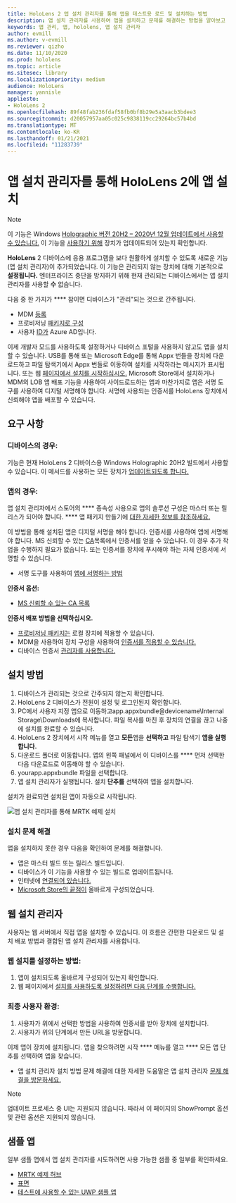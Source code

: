 ```yaml
---
title: HoloLens 2 앱 설치 관리자를 통해 앱을 테스트용 로드 및 설치하는 방법
description: 앱 설치 관리자를 사용하여 앱을 설치하고 문제를 해결하는 방법을 알아보고 UI를 통해 앱을 테스트용 로드 및 설치합니다.
keywords: 앱 관리, 앱, hololens, 앱 설치 관리자
author: evmill
ms.author: v-evmill
ms.reviewer: qizho
ms.date: 11/10/2020
ms.prod: hololens
ms.topic: article
ms.sitesec: library
ms.localizationpriority: medium
audience: HoloLens
manager: yannisle
appliesto:
- HoloLens 2
ms.openlocfilehash: 89f48fab236fdaf58fb0bf8b29e5a3aacb3bdee3
ms.sourcegitcommit: d20057957aa05c025c9838119cc29264bc57b4bd
ms.translationtype: MT
ms.contentlocale: ko-KR
ms.lasthandoff: 01/21/2021
ms.locfileid: "11283739"
---
```

# 앱 설치 관리자를 통해 HoloLens 2에 앱 설치

> [!NOTE]
> 이 기능은 Windows [Holographic 버전 20H2 – 2020년 12월 업데이트에서 사용할 수 있습니다.](hololens-release-notes.md) 이 기능을 [사용하기 위해](hololens-update-hololens.md) 장치가 업데이트되어 있는지 확인합니다.

**HoloLens** 2 디바이스에 응용 프로그램을 보다 원활하게 설치할 수 있도록 새로운 기능(앱 설치 관리자)이 추가되었습니다. 이 기능은 관리되지 않는 장치에 대해 기본적으로 **설정됩니다.** 엔터프라이즈 중단을 방지하기 위해 현재 관리되는 디바이스에서는 앱 설치 관리자를 사용할 **수** 없습니다.  

다음 중 한 가지가 **** 참이면 디바이스가 "관리"되는 것으로 간주됩니다.

- MDM [등록](hololens-enroll-mdm.md)
- 프로비저닝 [패키지로 구성](hololens-provisioning.md)
- 사용자 [ID가](hololens-identity.md) Azure AD입니다.

이제 개발자 모드를 사용하도록 설정하거나 디바이스 포털을 사용하지 않고도 앱을 설치할 수 있습니다.  USB를 통해 또는 Microsoft Edge를 통해 Appx 번들을 장치에 다운로드하고 파일 탐색기에서 Appx 번들로 이동하여 설치를 시작하라는 메시지가 표시됩니다.  또는 웹 [페이지에서 설치를 시작하십시오.](https://docs.microsoft.com/windows/msix/app-installer/installing-windows10-apps-web)  Microsoft Store에서 설치하거나 MDM의 LOB 앱 배포 기능을 사용하여 사이드로드하는 앱과 마찬가지로 앱은 [](https://docs.microsoft.com/windows/win32/appxpkg/how-to-sign-a-package-using-signtool) 서명 도구를 [](https://docs.microsoft.com/windows/win32/appxpkg/how-to-sign-a-package-using-signtool#security-considerations) 사용하여 디지털 서명해야 합니다. 서명에 사용되는 인증서를 HoloLens 장치에서 신뢰해야 앱을 배포할 수 있습니다.

## 요구 사항

### 디바이스의 경우:

 기능은 현재 HoloLens 2 디바이스용 Windows Holographic 20H2 빌드에서 사용할 수 있습니다. 이 메서드를 사용하는 모든 장치가 [업데이트되도록 합니다.](hololens-update-hololens.md)

### 앱의 경우: 
앱 설치 관리자에서 스토어의 **** 종속성 사용으로 앱의 솔루션 구성은 마스터 또는 릴리스가 되어야 합니다. **** 앱 패키지 만들기에 [대한 자세한 정보를 참조하세요.](https://docs.microsoft.com/windows/msix/app-installer/create-appinstallerfile-vs)

이 방법을 통해 설치된 앱은 디지털 서명을 해야 합니다. 인증서를 사용하여 앱에 서명해야 합니다. MS 신뢰할 수 있는 [CA](https://ccadb-public.secure.force.com/microsoft/IncludedCACertificateReportForMSFT)목록에서 인증서를 얻을 수 있습니다. 이 경우 추가 작업을 수행하지 필요가 없습니다. 또는 인증서를 장치에 푸시해야 하는 자체 인증서에 서명할 수 있습니다.

- 서명 도구를 사용하여 [앱에 서명하는 방법](https://docs.microsoft.com/windows/win32/appxpkg/how-to-sign-a-package-using-signtool)

**인증서 옵션:**

- [MS 신뢰할 수 있는 CA 목록](https://ccadb-public.secure.force.com/microsoft/IncludedCACertificateReportForMSFT)

**인증서 배포 방법을 선택하십시오.**

- [프로비저닝 패키지는](hololens-provisioning.md) 로컬 장치에 적용할 수 있습니다.
- MDM을 사용하여 장치 구성을 사용하여 [인증서를 적용할 수 있습니다.](https://docs.microsoft.com/mem/intune/protect/certificates-configure)
- 디바이스 인증서 [관리자를 사용합니다.](certificate-manager.md)

## 설치 방법

1. 디바이스가 관리되는 것으로 간주되지 않는지 확인합니다.
1. HoloLens 2 디바이스가 전원이 설정 및 로그인된지 확인합니다.
1. PC에서 사용자 지정 앱으로 이동하고app.appxbundle을devicename\Internal Storage\Downloads에 복사합니다.
    파일 복사를 마친 후 장치의 연결을 끊고 나중에 설치를 완료할 수 있습니다.
1. HoloLens 2 장치에서 시작 메뉴를 열고 **모든**앱을 **선택하고** 파일 탐색기 **앱을 실행합니다.**
1. 다운로드 폴더로 이동합니다. 앱의 왼쪽 패널에서 이 디바이스를 **** 먼저 선택한 다음 다운로드로 이동해야 할 수 있습니다.
1. yourapp.appxbundle 파일을 선택합니다.
1. 앱 설치 관리자가 실행됩니다. 설치 **단추를** 선택하여 앱을 설치합니다.

설치가 완료되면 설치된 앱이 자동으로 시작됩니다.

![앱 설치 관리자를 통해 MRTK 예제 설치](images/hololens-app-installer-picture.jpg)

### 설치 문제 해결

앱을 설치하지 못한 경우 다음을 확인하여 문제를 해결합니다.

- 앱은 마스터 빌드 또는 릴리스 빌드입니다.
- 디바이스가 이 기능을 사용할 수 있는 빌드로 업데이트됩니다.
- 인터넷에 [연결되어 있습니다.](hololens-network.md)
- [Microsoft Store의 끝점이](hololens-offline.md) 올바르게 구성되었습니다.  

## 웹 설치 관리자

사용자는 웹 서버에서 직접 앱을 설치할 수 있습니다. 이 흐름은 간편한 다운로드 및 설치 배포 방법과 결합된 앱 설치 관리자를 사용합니다.

### 웹 설치를 설정하는 방법:

1. 앱이 설치되도록 올바르게 구성되어 있는지 확인합니다.
1. 웹 페이지에서 [설치를 사용하도록 설정하려면 다음 단계를 수행합니다.](https://docs.microsoft.com/windows/msix/app-installer/installing-windows10-apps-web#how-to-enable-this-on-a-webpage)

### 최종 사용자 환경:

1. 사용자가 위에서 선택한 방법을 사용하여 인증서를 받아 장치에 설치합니다.
1. 사용자가 위의 단계에서 만든 URL을 방문합니다.

이제 앱이 장치에 설치됩니다. 앱을 찾으하려면 시작 **** 메뉴를 열고 **** 모든 앱 단추를 선택하여 앱을 찾습니다.

- 앱 설치 관리자 설치 방법 문제 해결에 대한 자세한 도움말은 앱 설치 관리자 [문제 해결을 방문하세요.](https://docs.microsoft.com/windows/msix/app-installer/troubleshoot-appinstaller-issues)

> [!NOTE]
> 업데이트 프로세스 중 UI는 지원되지 않습니다. 따라서 이 페이지의 ShowPrompt 옵션 및 관련 옵션은 지원되지 않습니다. [](https://docs.microsoft.com/windows/msix/app-installer/update-settings)

## 샘플 앱

일부 샘플 앱에서 앱 설치 관리자를 시도하려면 사용 가능한 샘플 중 일부를 확인하세요.

- [MRTK 예제 허브](https://microsoft.github.io/MixedRealityToolkit-Unity/Documentation/README_ExampleHub.html)
- [표면](https://docs.microsoft.com/windows/mixed-reality/develop/unity/sampleapp-surfaces)
- [테스트에 사용할 수 있는 UWP 샘플 앱](https://github.com/microsoft/Windows-universal-samples/tree/master/Samples)
